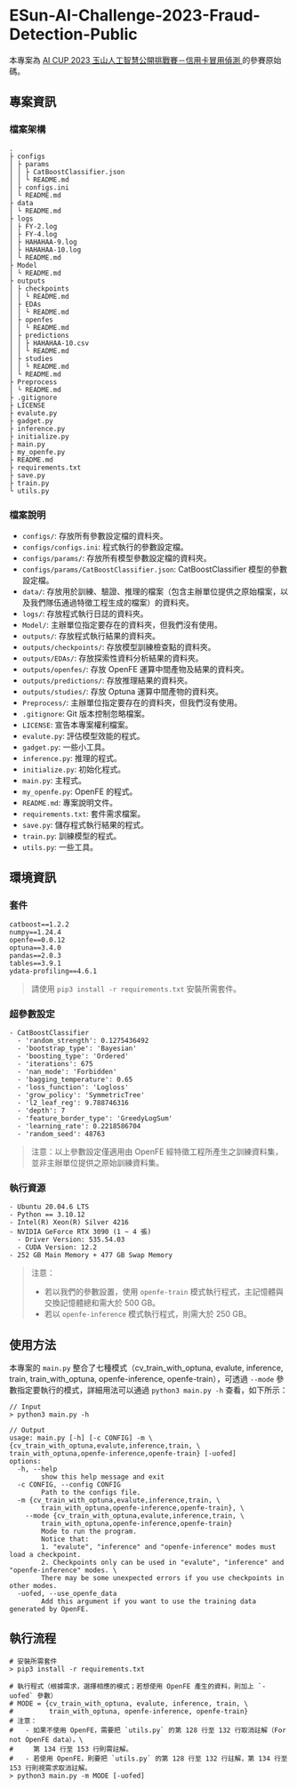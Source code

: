 # ESun-AI-Challenge-2023-Fraud-Detection-Public

本專案為 [AI CUP 2023 玉山人工智慧公開挑戰賽－信用卡冒用偵測 ](https://tbrain.trendmicro.com.tw/Competitions/Details/31) 的參賽原始碼。

## 專案資訊
### 檔案架構
```
.
├ configs
│ ├ params
│ │ ├ CatBoostClassifier.json
│ │ └ README.md
│ ├ configs.ini
│ └ README.md
├ data
│ └ README.md
├ logs
│ ├ FY-2.log
│ ├ FY-4.log
│ ├ HAHAHAA-9.log
│ ├ HAHAHAA-10.log
│ └ README.md
├ Model
│ └ README.md
├ outputs
│ ├ checkpoints
│ │ └ README.md
│ ├ EDAs
│ │ └ README.md
│ ├ openfes
│ │ └ README.md
│ ├ predictions
│ │ ├ HAHAHAA-10.csv
│ │ └ README.md
│ ├ studies
│ │ └ README.md
│ └ README.md
├ Preprocess
│ └ README.md
├ .gitignore
├ LICENSE
├ evalute.py
├ gadget.py
├ inference.py
├ initialize.py
├ main.py
├ my_openfe.py
├ README.md
├ requirements.txt
├ save.py
├ train.py
└ utils.py
```

### 檔案說明
- `configs/`: 存放所有參數設定檔的資料夾。
- `configs/configs.ini`: 程式執行的參數設定檔。
- `configs/params/`: 存放所有模型參數設定檔的資料夾。
- `configs/params/CatBoostClassifier.json`: CatBoostClassifier 模型的參數設定檔。
- `data/`: 存放用於訓練、驗證、推理的檔案（包含主辦單位提供之原始檔案，以及我們隊伍通過特徵工程生成的檔案）的資料夾。
- `logs/`: 存放程式執行日誌的資料夾。
- `Model/`: 主辦單位指定要存在的資料夾，但我們沒有使用。
- `outputs/`: 存放程式執行結果的資料夾。
- `outputs/checkpoints/`: 存放模型訓練檢查點的資料夾。
- `outputs/EDAs/`: 存放探索性資料分析結果的資料夾。
- `outputs/openfes/`: 存放 OpenFE 運算中間產物及結果的資料夾。
- `outputs/predictions/`: 存放推理結果的資料夾。
- `outputs/studies/`: 存放 Optuna 運算中間產物的資料夾。
- `Preprocess/`: 主辦單位指定要存在的資料夾，但我們沒有使用。
- `.gitignore`: Git 版本控制忽略檔案。
- `LICENSE`: 宣告本專案權利檔案。
- `evalute.py`: 評估模型效能的程式。
- `gadget.py`: 一些小工具。
- `inference.py`: 推理的程式。
- `initialize.py`: 初始化程式。
- `main.py`: 主程式。
- `my_openfe.py`: OpenFE 的程式。
- `README.md`: 專案說明文件。
- `requirements.txt`: 套件需求檔案。
- `save.py`: 儲存程式執行結果的程式。
- `train.py`: 訓練模型的程式。
- `utils.py`: 一些工具。

## 環境資訊
### 套件
```
catboost==1.2.2
numpy==1.24.4
openfe==0.0.12
optuna==3.4.0
pandas==2.0.3
tables==3.9.1
ydata-profiling==4.6.1
```
> 請使用 `pip3 install -r requirements.txt` 安裝所需套件。

### 超參數設定
```
- CatBoostClassifier
  - 'random_strength': 0.1275436492
  - 'bootstrap_type': 'Bayesian'
  - 'boosting_type': 'Ordered'
  - 'iterations': 675
  - 'nan_mode': 'Forbidden'
  - 'bagging_temperature': 0.65
  - 'loss_function': 'Logloss'
  - 'grow_policy': 'SymmetricTree'
  - 'l2_leaf_reg': 9.788746316
  - 'depth': 7
  - 'feature_border_type': 'GreedyLogSum'
  - 'learning_rate': 0.2218586704
  - 'random_seed': 48763
```
> 注意：以上參數設定僅適用由 OpenFE 經特徵工程所產生之訓練資料集，並非主辦單位提供之原始訓練資料集。

### 執行資源
```
- Ubuntu 20.04.6 LTS
- Python == 3.10.12
- Intel(R) Xeon(R) Silver 4216
- NVIDIA GeForce RTX 3090 (1 ~ 4 張)
  - Driver Version: 535.54.03
  - CUDA Version: 12.2
- 252 GB Main Memory + 477 GB Swap Memory
```
> 注意：
>   - 若以我們的參數設置，使用 `openfe-train` 模式執行程式，主記憶體與交換記憶體總和需大於 500 GB。
>   - 若以 `openfe-inference` 模式執行程式，則需大於 250 GB。

## 使用方法
本專案的 `main.py` 整合了七種模式（cv_train_with_optuna, evalute, inference, train, train_with_optuna, openfe-inference, openfe-train），可透過 `--mode` 參數指定要執行的模式，詳細用法可以通過 `python3 main.py -h` 查看，如下所示：

```
// Input
> python3 main.py -h

// Output
usage: main.py [-h] [-c CONFIG] -m \
{cv_train_with_optuna,evalute,inference,train, \
train_with_optuna,openfe-inference,openfe-train} [-uofed]
options:
  -h, --help
        show this help message and exit
  -c CONFIG, --config CONFIG
        Path to the configs file.
  -m {cv_train_with_optuna,evalute,inference,train, \
        train_with_optuna,openfe-inference,openfe-train}, \
    --mode {cv_train_with_optuna,evalute,inference,train, \
        train_with_optuna,openfe-inference,openfe-train}
        Mode to run the program.
        Notice that:
        1. "evalute", "inference" and "openfe-inference" modes must load a checkpoint.
        2. Checkpoints only can be used in "evalute", "inference" and "openfe-inference" modes. \
        There may be some unexpected errors if you use checkpoints in other modes.
  -uofed, --use_openfe_data
        Add this argument if you want to use the training data generated by OpenFE.
```

## 執行流程
```
# 安裝所需套件
> pip3 install -r requirements.txt

# 執行程式（根據需求，選擇相應的模式；若想使用 OpenFE 產生的資料，則加上 `-uofed` 參數）
# MODE = {cv_train_with_optuna, evalute, inference, train, \
#         train_with_optuna, openfe-inference, openfe-train}
# 注意：
#   - 如果不使用 OpenFE，需要把 `utils.py` 的第 128 行至 132 行取消註解（For not OpenFE data），\
#     第 134 行至 153 行則需註解。
#   - 若使用 OpenFE，則要把 `utils.py` 的第 128 行至 132 行註解，第 134 行至 153 行則視需求取消註解。
> python3 main.py -m MODE [-uofed]
```
